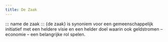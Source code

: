 ```yaml
---
title: De Zaak
---
```

::: name
de zaak
:::
{de zaak} is synoniem voor een gemeenschappelijk initiatief met een heldere visie en een helder doel waarin ook geldstromen – economie – een belangrijke rol spelen.